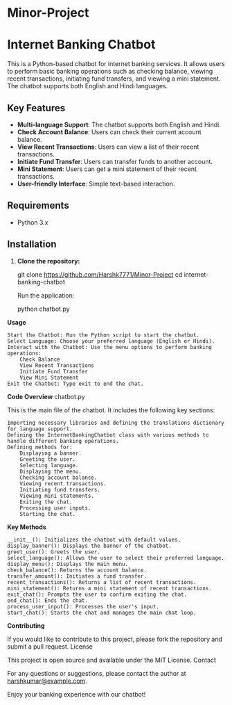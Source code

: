 # Minor-Project
# Internet Banking Chatbot

This is a Python-based chatbot for internet banking services. It allows users to perform basic banking operations such as checking balance, viewing recent transactions, initiating fund transfers, and viewing a mini statement. The chatbot supports both English and Hindi languages.

## Key Features

- **Multi-language Support**: The chatbot supports both English and Hindi.
- **Check Account Balance**: Users can check their current account balance.
- **View Recent Transactions**: Users can view a list of their recent transactions.
- **Initiate Fund Transfer**: Users can transfer funds to another account.
- **Mini Statement**: Users can get a mini statement of their recent transactions.
- **User-friendly Interface**: Simple text-based interaction.

## Requirements

- Python 3.x

## Installation

1. **Clone the repository:**

   git clone https://github.com/Harshk7771/Minor-Project
   cd internet-banking-chatbot

    Run the application:

    python chatbot.py

**Usage**

    Start the Chatbot: Run the Python script to start the chatbot.
    Select Language: Choose your preferred language (English or Hindi).
    Interact with the Chatbot: Use the menu options to perform banking operations:
        Check Balance
        View Recent Transactions
        Initiate Fund Transfer
        View Mini Statement
    Exit the Chatbot: Type exit to end the chat.

**Code Overview**
chatbot.py

This is the main file of the chatbot. It includes the following key sections:

    Importing necessary libraries and defining the translations dictionary for language support.
    Defining the InternetBankingChatbot class with various methods to handle different banking operations.
    Defining methods for:
        Displaying a banner.
        Greeting the user.
        Selecting language.
        Displaying the menu.
        Checking account balance.
        Viewing recent transactions.
        Initiating fund transfers.
        Viewing mini statements.
        Exiting the chat.
        Processing user inputs.
        Starting the chat.

**Key Methods**

    __init__(): Initializes the chatbot with default values.
    display_banner(): Displays the banner of the chatbot.
    greet_user(): Greets the user.
    select_language(): Allows the user to select their preferred language.
    display_menu(): Displays the main menu.
    check_balance(): Returns the account balance.
    transfer_amount(): Initiates a fund transfer.
    recent_transactions(): Returns a list of recent transactions.
    mini_statement(): Returns a mini statement of recent transactions.
    exit_chat(): Prompts the user to confirm exiting the chat.
    end_chat(): Ends the chat.
    process_user_input(): Processes the user's input.
    start_chat(): Starts the chat and manages the main chat loop.

**Contributing**

If you would like to contribute to this project, please fork the repository and submit a pull request.
License

This project is open source and available under the MIT License.
Contact

For any questions or suggestions, please contact the author at harshkumar@example.com.

Enjoy your banking experience with our chatbot!
